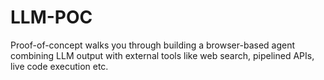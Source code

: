 # LLM-POC
Proof-of-concept walks you through building a browser-based agent combining LLM output with external tools like web search, pipelined APIs, live code execution etc.

